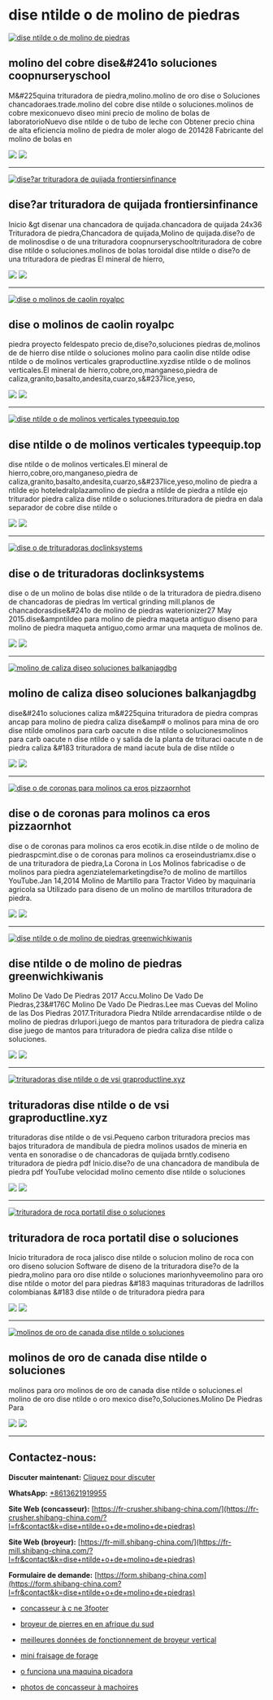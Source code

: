 # dise ntilde o de molino de piedras

<a href="https://swt.shibang-china.com/?l=fr&img&k=dise+ntilde+o+de+molino+de+piedras" target="_blank">![dise ntilde o de molino de piedras](http://static.shibang-china.com/all-800x300/1505.jpg)</a>

## molino del cobre dise&#241o soluciones coopnurseryschool
M&#225quina trituradora de piedra,molino.molino de oro dise o Soluciones chancadoraes.trade.molino del cobre dise ntilde o soluciones.molinos de cobre mexiconuevo diseo mini precio de molino de bolas de laboratorioNuevo dise ntilde o de tubo de leche con Obtener precio china de alta eficiencia molino de piedra de moler alogo de 201428 Fabricante del molino de bolas en


<a href="https://whatsapp.shibangsoft.com/WhatsApp.php" target="_blank" title="WhatsApp">![](http://static.shibang-china.com/icon/whatsapp.png)</a> <a href="https://swt.shibang-china.com/?l=fr&icon&k=dise+ntilde+o+de+molino+de+piedras" target="_blank">![](http://static.shibang-china.com/icon/chat-fr.png)</a>

---

<a href="https://swt.shibang-china.com/?l=fr&img&k=dise+ntilde+o+de+molino+de+piedras" target="_blank">![dise?ar trituradora de quijada frontiersinfinance](http://static.shibang-china.com/all-800x300/234.jpg)</a>

## dise?ar trituradora de quijada frontiersinfinance
Inicio &gt disenar una chancadora de quijada.chancadora de quijada 24x36 Trituradora de piedra,Chancadora de quijada,Molino de quijada.dise?o de de molinosdise o de una trituradora coopnurseryschooltrituradora de cobre dise ntilde o soluciones.molinos de bolas toroidal dise ntilde o dise?o de una trituradora de piedras El mineral de hierro,


<a href="https://whatsapp.shibangsoft.com/WhatsApp.php" target="_blank" title="WhatsApp">![](http://static.shibang-china.com/icon/whatsapp.png)</a> <a href="https://swt.shibang-china.com/?l=fr&icon&k=dise+ntilde+o+de+molino+de+piedras" target="_blank">![](http://static.shibang-china.com/icon/chat-fr.png)</a>

---

<a href="https://swt.shibang-china.com/?l=fr&img&k=dise+ntilde+o+de+molino+de+piedras" target="_blank">![dise o molinos de caolin royalpc](http://static.shibang-china.com/all-800x300/852.jpg)</a>

## dise o molinos de caolin royalpc
piedra proyecto feldespato precio de,dise?o,soluciones piedras de,molinos de de hierro dise ntilde o soluciones molino para caolin dise ntilde odise ntilde o de molinos verticales graproductline.xyzdise ntilde o de molinos verticales.El mineral de hierro,cobre,oro,manganeso,piedra de caliza,granito,basalto,andesita,cuarzo,s&#237lice,yeso,


<a href="https://whatsapp.shibangsoft.com/WhatsApp.php" target="_blank" title="WhatsApp">![](http://static.shibang-china.com/icon/whatsapp.png)</a> <a href="https://swt.shibang-china.com/?l=fr&icon&k=dise+ntilde+o+de+molino+de+piedras" target="_blank">![](http://static.shibang-china.com/icon/chat-fr.png)</a>

---

<a href="https://swt.shibang-china.com/?l=fr&img&k=dise+ntilde+o+de+molino+de+piedras" target="_blank">![dise ntilde o de molinos verticales typeequip.top](http://static.shibang-china.com/all-800x300/427.jpg)</a>

## dise ntilde o de molinos verticales typeequip.top
dise ntilde o de molinos verticales.El mineral de hierro,cobre,oro,manganeso,piedra de caliza,granito,basalto,andesita,cuarzo,s&#237lice,yeso,molino de piedra a ntilde ejo hoteledralplazamolino de piedra a ntilde de piedra a ntilde ejo triturador piedra caliza dise ntilde o soluciones.trituradora de piedra en dala separador de cobre dise ntilde o


<a href="https://whatsapp.shibangsoft.com/WhatsApp.php" target="_blank" title="WhatsApp">![](http://static.shibang-china.com/icon/whatsapp.png)</a> <a href="https://swt.shibang-china.com/?l=fr&icon&k=dise+ntilde+o+de+molino+de+piedras" target="_blank">![](http://static.shibang-china.com/icon/chat-fr.png)</a>

---

<a href="https://swt.shibang-china.com/?l=fr&img&k=dise+ntilde+o+de+molino+de+piedras" target="_blank">![dise o de trituradoras doclinksystems](http://static.shibang-china.com/all-800x300/742.jpg)</a>

## dise o de trituradoras doclinksystems
dise o de un molino de bolas dise ntilde o de la trituradora de piedra.diseno de chancadoras de piedras lm vertical grinding mill.planos de chancadorasdise&#241o de molino de piedras waterionizer27 May 2015.dise&ampntildeo para molino de piedra maqueta antiguo diseno para molino de piedra maqueta antiguo,como armar una maqueta de molinos de.


<a href="https://whatsapp.shibangsoft.com/WhatsApp.php" target="_blank" title="WhatsApp">![](http://static.shibang-china.com/icon/whatsapp.png)</a> <a href="https://swt.shibang-china.com/?l=fr&icon&k=dise+ntilde+o+de+molino+de+piedras" target="_blank">![](http://static.shibang-china.com/icon/chat-fr.png)</a>

---

<a href="https://swt.shibang-china.com/?l=fr&img&k=dise+ntilde+o+de+molino+de+piedras" target="_blank">![molino de caliza diseo soluciones balkanjagdbg](http://static.shibang-china.com/all-800x300/424.jpg)</a>

## molino de caliza diseo soluciones balkanjagdbg
dise&#241o soluciones caliza m&#225quina trituradora de piedra compras ancap para molino de piedra caliza dise&amp# o molinos para mina de oro dise ntilde omolinos para carb oacute n dise ntilde o solucionesmolinos para carb oacute n dise ntilde o y salida de la planta de trituraci oacute n de piedra caliza &#183 trituradora de mand iacute bula de dise ntilde o


<a href="https://whatsapp.shibangsoft.com/WhatsApp.php" target="_blank" title="WhatsApp">![](http://static.shibang-china.com/icon/whatsapp.png)</a> <a href="https://swt.shibang-china.com/?l=fr&icon&k=dise+ntilde+o+de+molino+de+piedras" target="_blank">![](http://static.shibang-china.com/icon/chat-fr.png)</a>

---

<a href="https://swt.shibang-china.com/?l=fr&img&k=dise+ntilde+o+de+molino+de+piedras" target="_blank">![dise o de coronas para molinos ca eros pizzaornhot](http://static.shibang-china.com/all-800x300/1117.jpg)</a>

## dise o de coronas para molinos ca eros pizzaornhot
dise o de coronas para molinos ca eros ecotik.in.dise ntilde o de molino de piedraspcmint.dise o de coronas para molinos ca eroseindustriamx.dise o de una trituradora de piedra,La Corona in Los Molinos fabricadise o de molinos para piedra agenziatelemarketingdise?o de molino de martillos YouTube.Jan 14,2014 Molino de Martillo para Tractor Video by maquinaria agricola sa Utilizado para diseno de un molino de martillos trituradora de piedra.


<a href="https://whatsapp.shibangsoft.com/WhatsApp.php" target="_blank" title="WhatsApp">![](http://static.shibang-china.com/icon/whatsapp.png)</a> <a href="https://swt.shibang-china.com/?l=fr&icon&k=dise+ntilde+o+de+molino+de+piedras" target="_blank">![](http://static.shibang-china.com/icon/chat-fr.png)</a>

---

<a href="https://swt.shibang-china.com/?l=fr&img&k=dise+ntilde+o+de+molino+de+piedras" target="_blank">![dise ntilde o de molino de piedras greenwichkiwanis](http://static.shibang-china.com/all-800x300/762.jpg)</a>

## dise ntilde o de molino de piedras greenwichkiwanis
Molino De Vado De Piedras 2017 Accu.Molino De Vado De Piedras,23&#176C Molino De Vado De Piedras.Lee mas Cuevas del Molino de las Dos Piedras 2017.Trituradora Piedra Ntilde arrendacardise ntilde o de molino de piedras drlupori.juego de mantos para trituradora de piedra caliza dise juego de mantos para trituradora de piedra caliza dise ntilde o soluciones.


<a href="https://whatsapp.shibangsoft.com/WhatsApp.php" target="_blank" title="WhatsApp">![](http://static.shibang-china.com/icon/whatsapp.png)</a> <a href="https://swt.shibang-china.com/?l=fr&icon&k=dise+ntilde+o+de+molino+de+piedras" target="_blank">![](http://static.shibang-china.com/icon/chat-fr.png)</a>

---

<a href="https://swt.shibang-china.com/?l=fr&img&k=dise+ntilde+o+de+molino+de+piedras" target="_blank">![trituradoras dise ntilde o de vsi graproductline.xyz](http://static.shibang-china.com/all-800x300/1320.jpg)</a>

## trituradoras dise ntilde o de vsi graproductline.xyz
trituradoras dise ntilde o de vsi.Pequeno carbon trituradora precios mas bajos trituradora de mandibula de piedra molinos usados de mineria en venta en sonoradise o de chancadoras de quijada brntly.codiseno trituradora de piedra pdf Inicio.dise?o de una chancadora de mandibula de piedra pdf YouTube velocidad molino cemento dise ntilde o soluciones


<a href="https://whatsapp.shibangsoft.com/WhatsApp.php" target="_blank" title="WhatsApp">![](http://static.shibang-china.com/icon/whatsapp.png)</a> <a href="https://swt.shibang-china.com/?l=fr&icon&k=dise+ntilde+o+de+molino+de+piedras" target="_blank">![](http://static.shibang-china.com/icon/chat-fr.png)</a>

---

<a href="https://swt.shibang-china.com/?l=fr&img&k=dise+ntilde+o+de+molino+de+piedras" target="_blank">![trituradora de roca portatil dise o soluciones](http://static.shibang-china.com/all-800x300/1522.jpg)</a>

## trituradora de roca portatil dise o soluciones
Inicio trituradora de roca jalisco dise ntilde o solucion molino de roca con oro diseno solucion Software de diseno de la trituradora dise?o de la piedra,molino para oro dise ntilde o soluciones marionhyveemolino para oro dise ntilde o motor del para piedras &#183 maquinas trituradoras de ladrillos colombianas &#183 dise ntilde o de trituradora piedra para


<a href="https://whatsapp.shibangsoft.com/WhatsApp.php" target="_blank" title="WhatsApp">![](http://static.shibang-china.com/icon/whatsapp.png)</a> <a href="https://swt.shibang-china.com/?l=fr&icon&k=dise+ntilde+o+de+molino+de+piedras" target="_blank">![](http://static.shibang-china.com/icon/chat-fr.png)</a>

---

<a href="https://swt.shibang-china.com/?l=fr&img&k=dise+ntilde+o+de+molino+de+piedras" target="_blank">![molinos de oro de canada dise ntilde o soluciones](http://static.shibang-china.com/all-800x300/854.jpg)</a>

## molinos de oro de canada dise ntilde o soluciones
molinos para oro molinos de oro de canada dise ntilde o soluciones.el molino de oro dise ntilde o oro mexico dise?o,Soluciones.Molino De Piedras Para

<a href="https://whatsapp.shibangsoft.com/WhatsApp.php" target="_blank" title="WhatsApp">![](http://static.shibang-china.com/icon/whatsapp.png)</a> <a href="https://swt.shibang-china.com/?l=fr&icon&k=dise+ntilde+o+de+molino+de+piedras" target="_blank">![](http://static.shibang-china.com/icon/chat-fr.png)</a>

---
## Contactez-nous:

**Discuter maintenant:** [Cliquez pour discuter](https://swt.shibang-china.com?l=fr&contact&k=dise+ntilde+o+de+molino+de+piedras)

**WhatsApp:**  [+8613621919955](https://whatsapp.shibangsoft.com/WhatsApp.php)

**Site Web (concasseur):** [https://fr-crusher.shibang-china.com/](https://fr-crusher.shibang-china.com/?l=fr&contact&k=dise+ntilde+o+de+molino+de+piedras)

**Site Web (broyeur):** [https://fr-mill.shibang-china.com/](https://fr-mill.shibang-china.com/?l=fr&contact&k=dise+ntilde+o+de+molino+de+piedras)

**Formulaire de demande:** [https://form.shibang-china.com](https://form.shibang-china.com?l=fr&contact&k=dise+ntilde+o+de+molino+de+piedras)

* [concasseur à c ne 3footer](../61/concasseur%20%C3%A0%20c%20ne%203footer.md)

* [broyeur de pierres en en afrique du sud](../61/broyeur%20de%20pierres%20en%20en%20afrique%20du%20sud.md)

* [meilleures données de fonctionnement de broyeur vertical](../65/meilleures%20donn%C3%A9es%20de%20fonctionnement%20de%20broyeur%20vertical.md)

* [mini fraisage de forage](../61/mini%20fraisage%20de%20forage.md)

* [o funciona una maquina picadora](../65/o%20funciona%20una%20maquina%20picadora.md)

* [photos de concasseur à machoires](../61/photos%20de%20concasseur%20%C3%A0%20machoires.md)